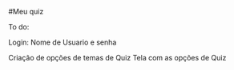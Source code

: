 #Meu quiz

To do:

Login:
Nome de Usuario e senha

Criação de opções de temas de Quiz
Tela com as opções de Quiz


